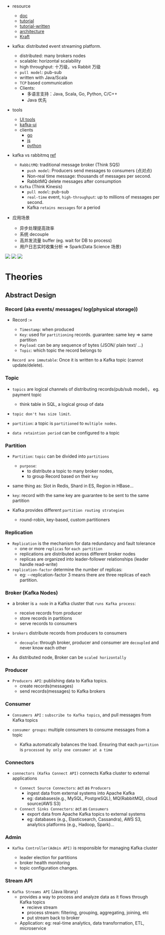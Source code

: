 - resource

  - [doc](https://kafka.apache.org/documentation/)
  - [tutorial](https://www.bilibili.com/video/BV19y4y1b7Uo?p=1)
  - [tutorial-written](https://www.learningjournal.guru/courses/kafka/kafka-foundation-training/)
  - [architecture](https://www.bilibili.com/video/BV19y4y1b7Uo?p=10)
  - [Kraft](https://developer.confluent.io/learn/kraft/)

- kafka: distributed event streaming platform.

  - distributed: many brokers nodes
  - scalable: horizontal scalability
  - high throughput: 十万级，vs Rabbit 万级
  - `pull model`: pub-sub
  - written with Java/Scala
  - `TCP` based communication
  - Clients:
    - 多语言支持：Java, Scala, Go, Python, C/C++
    - Java 优先

- tools

  - [UI tools](https://towardsdatascience.com/overview-of-ui-tools-for-monitoring-and-management-of-apache-kafka-clusters-8c383f897e80)
  - [kafka-ui](https://github.com/provectus/kafka-ui)
  - clients
    - [go](https://github.com/confluentinc/confluent-kafka-go)
    - [js](https://github.com/tulios/kafkajs)
    - [python](https://github.com/dpkp/kafka-python)

- kafka vs rabbitmq [ref](https://aws.amazon.com/compare/the-difference-between-rabbitmq-and-kafka/)

  - `RabbitMQ`: traditional message broker (Think SQS)
    - `push model`: Producers send messages to consumers (点对点)
    - Non-real time message: thousands of messages per second.
    - RabbitMQ delete messages after consumption
  - `Kafka` (Think Kinesis)
    - `pull model`: pub-sub
    - `real-time` event, `high-throughput`: up to millions of messages per second.
    - Kafka `retains messages` for a period

- 应用场景
  - 异步处理提高效率
  - 系统 decouple
  - 高并发流量 buffer (eg. wait for DB to process)
  - 用户日志实时收集分析 => Spark(Data Science 场景)

![](https://imgur.com/4VroLLd.jpg)
![](https://imgur.com/qYsHLMG.jpg)
![](https://imgur.com/agYuLFB.jpg)

# Theories

## Abstract Design

### Record (aka events/ messages/ log(physical storage))

- Record :=

  - `Timestamp`: when produced
  - `Key`: used for `partitioning` records. guarantee: same key => same partition
  - `Payload`: can be any sequence of bytes (JSON/ plain text/ ...)
  - `Topic`: which topic the record belongs to

- `Record are immutable`: Once it is written to a Kafka topic (cannot update/delete).

### Topic

- `topics` are logical channels of distributing records(pub/sub model)， eg. payment topic

  - think table in SQL, a logical group of data

- `topic don't has size limit`.

- `partition`: a topic is `partitioned` to `multiple nodes`.

- `data retaintion period` can be configured to a topic

### Partition

- `Partition`: `topic` can be divided into `partitions`

  - `purpose`:
    - to distribute a topic to many broker nodes,
    - to group Record based on their `key`

- same thing as: Slot in Redis, Shard in ES, Region in HBase...

- `key`: record with the same key are guarantee to be sent to the same partition

- Kafka provides different `partition routing strategies`
  - round-robin, key-based, custom partitioners

### Replication

- `Replication` is the mechanism for data redundancy and fault tolerance
  - one or more `replicas` for `each partition`
  - replications are distributed across different broker nodes
  - replicas are organized into leader-follower relationships (leader handle read-write)
- `replication-factor` determine the number of replicas:
  - eg: --replication-factor 3 means there are three replicas of each partition.

### Broker (Kafka Nodes)

- a broker is `a node` in a Kafka cluster that `runs Kafka process`:

  - receive records from producer
  - store records in partitions
  - serve records to consumers

- `brokers` distribute records from producers to consumers

  - `decouple`: through broker, producer and consumer are `decoupled` and never know each other

- As distributed node, Broker can be `scaled horizontally`

### Producer

- `Producers API`: publishing data to Kafka topics.
  - create records(messages)
  - send records(messages) to Kafka brokers

### Consumer

- `Consumers API` : `subscribe to Kafka topics`, and pull messages from Kafka topics

- `consumer groups`: multiple consumers to consume messages from a topic
  - Kafka automatically balances the load. Ensuring that each `partition` is `processed by only one consumer at a time`

### Connectors

- `connectors (Kafka Connect API)` connects Kafka cluster to external applications

  - `Connect Source Connectors`: act as `Producers`
    - ingest data from external systems into Apache Kafka
    - eg: databases(e.g., MySQL, PostgreSQL), MQ(RabbitMQ), cloud source(AWS S3)
  - `Connect Sinks Connectors`: act as `Consumers`
    - export data from Apache Kafka topics to external systems
    - eg: databases (e.g., Elasticsearch, Cassandra), AWS S3, analytics platforms (e.g., Hadoop, Spark)...

### Admin

- `Kafka Controller(Admin API)` is responsible for managing Kafka cluster

  - leader election for partitions
  - broker health monitoring
  - topic configuration changes.

### Stream API

- `Kafka Streams API` (Java library)
  - provides a way to process and analyze data as it flows through Kafka topics
    - recieve stream
    - process stream: filtering, grouping, aggregating, joining, etc
    - put stream back to broker
  - Application: eg: real-time analytics, data transformation, ETL, microservice
